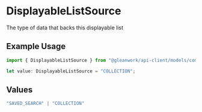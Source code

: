 # DisplayableListSource

The type of data that backs this displayable list

## Example Usage

```typescript
import { DisplayableListSource } from "@gleanwork/api-client/models/components";

let value: DisplayableListSource = "COLLECTION";
```

## Values

```typescript
"SAVED_SEARCH" | "COLLECTION"
```